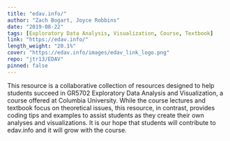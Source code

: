 ```yaml
---
title: "edav.info/"
author: "Zach Bogart, Joyce Robbins"
date: "2019-08-22"
tags: [Exploratory Data Analysis, Visualization, Course, Textbook]
link: "https://edav.info/"
length_weight: "20.1%"
cover: "https://edav.info/images/edav_link_logo.png"
repo: "jtr13/EDAV"
pinned: false
---
```


This resource is a collaborative collection of resources designed to help students succeed in GR5702 Exploratory Data Analysis and Visualization, a course offered at Columbia University. While the course lectures and textbook focus on theoretical issues, this resource, in contrast, provides coding tips and examples to assist students as they create their own analyses and visualizations. It is our hope that students will contribute to edav.info and it will grow with the course.
